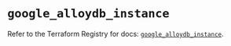 # `google_alloydb_instance`

Refer to the Terraform Registry for docs: [`google_alloydb_instance`](https://registry.terraform.io/providers/hashicorp/google/5.25.0/docs/resources/alloydb_instance).
